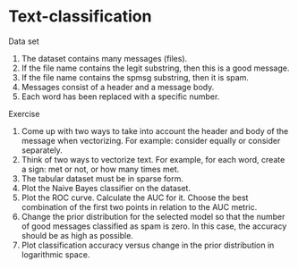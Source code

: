 # Text-classification

Data set

1. The dataset contains many messages (files).
2. If the file name contains the legit substring, then this is a good message.
3. If the file name contains the spmsg substring, then it is spam.
4. Messages consist of a header and a message body.
5. Each word has been replaced with a specific number.

Exercise

1. Come up with two ways to take into account the header and body of the message when vectorizing. For example: consider equally or consider separately.
2. Think of two ways to vectorize text. For example, for each word, create a sign: met or not, or how many times met.
3. The tabular dataset must be in sparse form.
4. Plot the Naive Bayes classifier on the dataset.
5. Plot the ROC curve. Calculate the AUC for it. Choose the best combination of the first two points in relation to the AUC metric.
6. Change the prior distribution for the selected model so that the number of good messages classified as spam is zero. In this case, the accuracy should be as high as possible.
7. Plot classification accuracy versus change in the prior distribution in logarithmic space.

